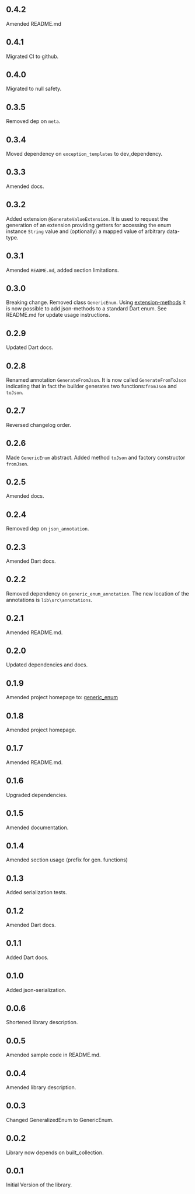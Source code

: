 ## 0.4.2

Amended README.md

## 0.4.1

Migrated CI to github.

## 0.4.0

Migrated to null safety.

## 0.3.5

Removed dep on `meta`.

## 0.3.4

Moved dependency on `exception_templates` to dev_dependency.

## 0.3.3

Amended docs.

## 0.3.2

Added extension `@GenerateValueExtension`. It is used to request the
generation of an extension providing getters for accessing the
enum instance `String` value and (optionally) a mapped value of arbitrary data-type.

## 0.3.1

Amended `README.md`, added section limitations.

## 0.3.0

Breaking change. Removed class `GenericEnum`. Using [extension-methods]
it is now possible to add json-methods to a standard Dart enum.
See README.md for update usage instructions.

## 0.2.9

Updated Dart docs.

## 0.2.8

Renamed annotation `GenerateFromJson`. It is now called `GenerateFromToJson` indicating that in fact the
builder generates two functions:`fromJson` and `toJson`.

## 0.2.7

Reversed changelog order.

## 0.2.6

Made `GenericEnum` abstract. Added method `toJson` and factory constructor `fromJson`.

## 0.2.5

Amended docs.

## 0.2.4

Removed dep on `json_annotation`.

## 0.2.3

Amended Dart docs.

## 0.2.2

Removed dependency on `generic_enum_annotation`. The new location of the annotations is `lib\src\annotations`.

## 0.2.1

Amended README.md.

## 0.2.0

Updated dependencies and docs.

## 0.1.9

Amended project homepage to:
[generic_enum](https://github.com/simphotonics/generic_enum/tree/main/generic_enum)

## 0.1.8

Amended project homepage.

## 0.1.7

Amended README.md.

## 0.1.6

Upgraded dependencies.

## 0.1.5

Amended documentation.

## 0.1.4

Amended section usage (prefix for gen. functions)

## 0.1.3

Added serialization tests.

## 0.1.2

Amended Dart docs.

## 0.1.1

Added Dart docs.

## 0.1.0

Added json-serialization.

## 0.0.6

Shortened library description.

## 0.0.5

Amended sample code in README.md.

## 0.0.4

Amended library description.

## 0.0.3

Changed GeneralizedEnum to GenericEnum.

## 0.0.2

Library now depends on built_collection.

## 0.0.1

Initial Version of the library.

[extension-methods]: https://dart.dev/guides/language/extension-methods